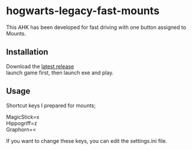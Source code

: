 # hogwarts-legacy-fast-mounts
This AHK has been developed for fast driving with one button assigned to Mounts.

## Installation
Download the [latest release](https://github.com/mustafakendiguzel/hogwarts-legacy-fast-mounts)\
launch game first, then launch exe and play.


## Usage

Shortcut keys I prepared for mounts;

MagicStick=x\
Hippogriff=z\
Graphorn=<

If you want to change these keys, you can edit the settings.ini file.



